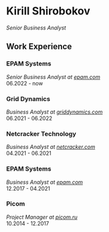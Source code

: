 # Kirill Shirobokov

*Senior Business Analyst*

## Work Experience

### EPAM Systems
*Senior Business Analyst at [epam.com](https://epam.com/)*<br>
06.2022 - now

### Grid Dynamics
*Business Analyst at [griddynamics.com](https://www.griddynamics.com/)*<br>
06.2021 - 06.2022

### Netcracker Technology
*Business Analyst at [netcracker.com](https://www.netcracker.com/)*<br>
04.2021 - 06.2021

### EPAM Systems
*Business Analyst at [epam.com](https://epam.com/)*<br>
12.2017 - 04.2021

### Picom
*Project Manager at [picom.ru](https://picom.ru/)*<br>
10.2014 - 12.2017
